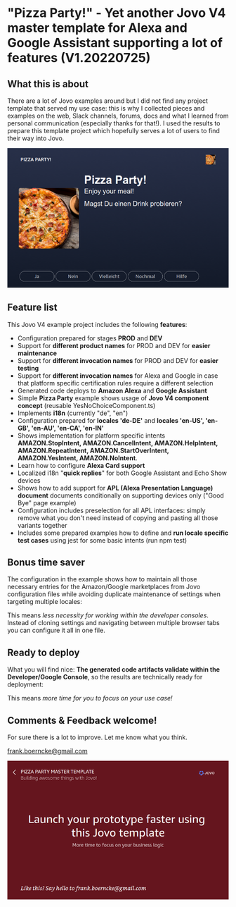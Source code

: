 # "Pizza Party!" - Yet another Jovo V4 master template for Alexa and Google Assistant supporting a lot of features (V1.20220725)

## What this is about

There are a lot of Jovo examples around but I did not find any project template that served my use case: this is why I collected pieces and examples on the web, Slack channels, forums, docs and what I learned from personal communication (especially thanks for that!). I used the results to prepare this template project which hopefully serves a lot of users to find their way into Jovo.  

![Pizza Party Jovo Example Project Template](https://github.com/fboerncke/jovo-v4-multi-featured-master-template-pizza-party/blob/main/resources/images/pizza-party-01.png "Pizza Party Jovo Example Project Template")

## Feature list

This Jovo V4 example project includes the following **features**:

- Configuration prepared for stages **PROD** and **DEV**
- Support for **different product names** for PROD and DEV for **easier maintenance**
- Support for **different invocation names** for PROD and DEV for **easier testing**
- Support for **different invocation names** for Alexa and Google in case that platform specific certification rules require a different selection
- Generated code deploys to **Amazon Alexa** and **Google Assistant**
- Simple **Pizza Party** example shows usage of **Jovo V4 component concept** (reusable YesNoChoiceComponent.ts)
- Implements **i18n** (currently "de", "en")
- Configuration prepared for **locales 'de-DE'** and **locales 'en-US', 'en-GB', 'en-AU', 'en-CA', 'en-IN'**
- Shows implementation for platform specific intents **AMAZON.StopIntent, AMAZON.CancelIntent, AMAZON.HelpIntent, AMAZON.RepeatIntent, AMAZON.StartOverIntent, AMAZON.YesIntent, AMAZON.NoIntent**.
- Learn how to configure **Alexa Card support**
- Localized i18n "**quick replies**" for both Google Assistant and Echo Show devices
- Shows how to add support for **APL (Alexa Presentation Language) document** documents conditionally on supporting devices only ("Good Bye" page example)
- Configuration includes preselection for all APL interfaces: simply remove what you don't need instead of copying and pasting all those variants together
- Includes some prepared examples how to define and **run locale specific test cases** using jest for some basic intents (run npm test)

## Bonus time saver

The configuration in the example shows how to maintain all those necessary entries for the Amazon/Google marketplaces from Jovo configuration files while avoiding duplicate maintenance of settings when targeting multiple locales:

This means *less necessity for working within the developer consoles*. Instead of cloning settings and navigating between multiple browser tabs you can configure it all in one file.

## Ready to deploy
What you will find nice: **The generated code artifacts validate within the Developer/Google Console**, so the results are technically ready for deployment: 

This means *more time for you to focus on your use case!*

## Comments & Feedback welcome!

For sure there is a lot to improve.
Let me know what you think.

frank.boerncke@gmail.com

![Pizza Party Jovo Example Project Template - Good Bye Page](https://github.com/fboerncke/jovo-v4-multi-featured-master-template-pizza-party/blob/main/resources/images/pizza-party-02.png "Pizza Party Jovo Example Project Template - Good Bye Page")


